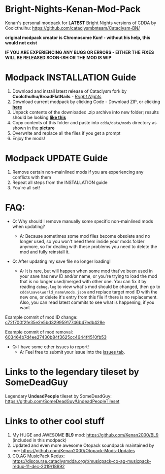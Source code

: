 # Bright-Nights-Kenan-Mod-Pack
Kenan's personal modpack for **LATEST** Bright Nights versions of CDDA by Coolcthulhu: https://github.com/cataclysmbnteam/Cataclysm-BN/ 

**original modpack creator is Chromosome Kun! - without his help, this would not exist** 

**IF YOU ARE EXPERIENCING ANY BUGS OR ERRORS - EITHER THE FIXES WILL BE RELEASED SOON-ISH OR THE MOD IS WIP**

# Modpack INSTALLATION Guide

1. Download and install latest release of Cataclysm fork by **Coolcthulhu/BroadFlatNails** - [*Bright Nights*](https://github.com/cataclysmbnteam/Cataclysm-BN/releases)
2. Download current modpack by clicking Code - Download ZIP, or clicking [**here**](https://github.com/Kenan2000/Bright-Nights-Kenan-Mod-Pack/archive/master.zip)
3. Unpack contents of the downloaded .zip archive into new folder; results should be looking [**like this**](https://i.imgur.com/UfvpOyV.png)
4. Copy contents of this folder and paste into `cdda/data/mods` directory as shown in the [**picture**](https://i.imgur.com/iDJyZYh.png)
5. Overwrite and replace all the files if you get a prompt
6. Enjoy the mods!

# Modpack UPDATE Guide

1. Remove certain non-mainlined mods if you are experiencing any conflicts with them
2. Repeat all steps from the INSTALLATION guide
3. You're all set!

# FAQ:

* Q: Why should I remove manually some specific non-mainlined mods when updating?
  * A: Because sometimes some mod files become obsolete and no longer used, so you won't need them inside your mods folder anymore, so for dealing with these problems you need to delete the mod and fully reinstall it.

* Q: After updating my save file no longer loading!
  * A: It is rare, but will happen when some mod that've been used in your save has new ID and/or name, or you're trying to load the mod that is no longer used/merged with other one. You can fix it by reading `debug.log` to view what's mod should be changed, then go to `cdda\save\world_name\mods.json` and replace target mod ID with the new one, or delete it's entry from this file if there is no replacement. Also, you can read latest commits to see what is happening, if you want

Example commit of mod ID change: [c72f700f2fe35e2e5bd32995917746b47edb428e](https://github.com/Kenan2000/Bright-Nights-Kenan-Mod-Pack/commit/c72f700f2fe35e2e5bd32995917746b47edb428e)

Example commit of mod removal: [603464b7d4ee27430b84f3625cc4644f4510fb53](https://github.com/Kenan2000/Bright-Nights-Kenan-Mod-Pack/commit/603464b7d4ee27430b84f3625cc4644f4510fb53)

* Q: I have some other issues to report!
  * A: Feel free to submit your issue into the [issues tab](https://github.com/Kenan2000/Bright-Nights-Kenan-Mod-Pack/issues).

# Links to the legendary tileset by SomeDeadGuy
Legendary **UndeadPeople** tileset by SomeDeadGuy: https://github.com/SomeDeadGuy/UndeadPeopleTileset

# Links to other cool stuff
1. My HUGE and AWESOME **BL9** mod: https://github.com/Kenan2000/BL9 (included in this modpack)
2. Updated and even more awesome Otopack soundpack maintained by me: https://github.com/Kenan2000/Otopack-Mods-Updates
3. CO.AG MusicPack Redux: https://discourse.cataclysmdda.org/t/musicpack-co-ag-musicpack-redux-11-dec-2019/18992
